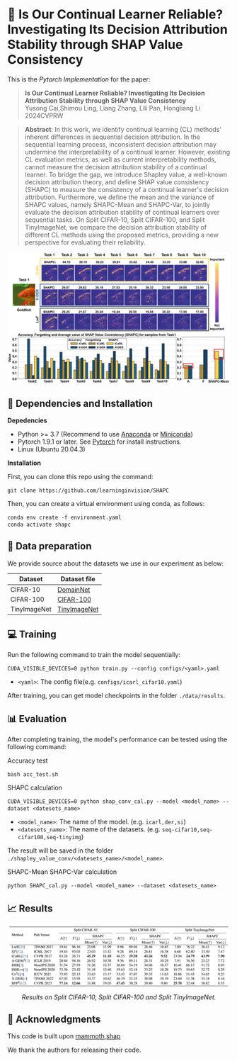 # :page_with_curl: Is Our Continual Learner Reliable? Investigating Its Decision Attribution Stability through SHAP Value Consistency

This is the *Pytorch Implementation* for the paper:

> **Is Our Continual Learner Reliable? Investigating Its Decision Attribution Stability through SHAP Value Consistency** <br>Yusong Cai,Shimou Ling, Liang Zhang, Lili Pan, Hongliang Li <br>
> 2024CVPRW

> **Abstract**:  In this work, we identify continual learning (CL) methods' inherent differences in sequential decision attribution. 
In the sequential learning process, inconsistent decision attribution may undermine the interpretability of a continual learner. 
However, existing CL evaluation metrics, as well as current interpretability methods, cannot measure the decision attribution stability of a continual learner. 
To bridge the gap, we introduce Shapley value, a well-known decision attribution theory, and define SHAP value consistency (SHAPC) to measure the consistency of a continual learner's decision attribution.
 Furthermore, we define the mean and the variance of SHAPC values, namely SHAPC-Mean and SHAPC-Var, to jointly evaluate the decision attribution stability of continual learners over sequential tasks. 
On Split CIFAR-10, Split CIFAR-100, and Split TinyImageNet, we compare the decision attribution stability of different CL methods using the proposed metrics, providing a new perspective for evaluating their reliability. 

<div align=center>
<img align="middle" width="800" src="figures/figure1.png">
</div>

## 🔧 Dependencies and Installation
**Depedencies**
* Python >= 3.7 (Recommend to use [Anaconda](https://www.anaconda.com/download/#linux) or [Miniconda](https://docs.conda.io/en/latest/miniconda.html))
* Pytorch 1.9.1 or later. See [Pytorch]( https://pytorch.org) for install instructions.
* Linux (Ubuntu 20.04.3)

**Installation**

First, you can clone this repo using the command:

```shell 
git clone https://github.com/learninginvision/SHAPC
```

Then, you can create a virtual environment using conda, as follows:

```shell
conda env create -f environment.yaml
conda activate shapc
```

## :floppy_disk: Data preparation
We provide source about the datasets we use in our experiment as below:

| Dataset   | Dataset file                                                 |
| --------- | ------------------------------------------------------------ |
| CIFAR-10| [DomainNet]( http://www.cs.toronto.edu/~kriz/cifar-10-python.tar.gz) |
| CIFAR-100  | [CIFAR-100](http://www.cs.toronto.edu/~kriz/cifar-100-python.tar.gz) |
| TinyImageNet | [TinyImageNet](https://unimore365-my.sharepoint.com/:u:/g/personal/263133_unimore_it/EVKugslStrtNpyLGbgrhjaABqRHcE3PB_r2OEaV7Jy94oQ?e=9K29aD) |


##  💻 Training
Run the following command to train the model sequentially:


```shell
CUDA_VISIBLE_DEVICES=0 python train.py --config configs/<yaml>.yaml
```
- `<yaml>`: The config file(e.g. `configs/icarl_cifar10.yaml`)

After training, you can get model checkpoints in the folder `./data/results`.

## 📊 Evaluation
After completing training, the model's performance can be tested using the following command:


Accuracy test
```shell
bash acc_test.sh
```
SHAPC calculation
```shell
CUDA_VISIBLE_DEVICES=0 python shap_conv_cal.py --model <model_name> --dataset <datesets_name>
```
- `<model_name>`: The name of the model. (e.g. `icarl,der,si`)
- `<datesets_name>`: The name of the datasets. (e.g. `seq-cifar10,seq-cifar100,seq-tinyimg`)

The result will be saved in the folder `./shapley_value_conv/<datesets_name>/<model_name>`.

SHAPC-Mean SHAPC-Var calculation
```shell
python SHAPC_cal.py --model <model_name> --dataset <datesets_name>
```
## 📈 Results

<div align="center">
<img align="middle" width="500" src="figures/table.png">

*Results on Split CIFAR-10, Split CIFAR-100 and Split TinyImageNet.*
</div>

## 📜 Acknowledgments

This code is built upon [mammoth](https://aimagelab.github.io/mammoth/),[shap](https://shap.readthedocs.io/en/latest/index.html)


We thank the authors for releasing their code.